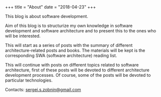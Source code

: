 +++
title = "About"
date = "2018-04-23"
+++

This blog is about software development.

Aim of this blog is to structurize my own knowledge in software development and software architecture and to present this to the ones who will be interested.

This will start as a series of posts with the summary of different architecture-related posts and books. The materials will be kept is the corresponding SWA (software architecture) reading list.

This will continue with posts on different topics related to software architecture, first of these posts will be devoted to different architecture development processes. Of course, some of the posts will be devoted to particular technologies.

Contacts: [sergei.s.zobnin@gmail.com](mailto:sergei.s.zobnin@gmail.com)